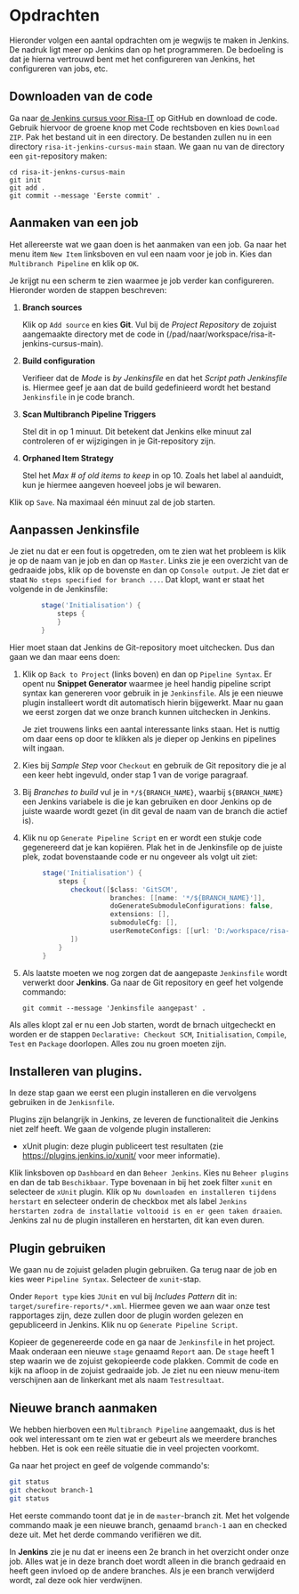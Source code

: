 # Opdrachten

Hieronder volgen een aantal opdrachten om je wegwijs te maken in Jenkins. De nadruk ligt meer op Jenkins dan op het programmeren. De bedoeling is dat je hierna vertrouwd bent met het configureren van Jenkins, het configureren van jobs, etc.

## Downloaden van de code

Ga naar [de Jenkins cursus voor Risa-IT](https://github.com/prinsj/risa-it-jenkins-cursus) op GitHub en download de code. Gebruik hiervoor de groene knop met Code rechtsboven en kies `Download ZIP`. Pak het bestand uit in een directory. De bestanden zullen nu in een directory `risa-it-jenkins-cursus-main` staan. We gaan nu van de directory een `git`-repository maken:

```
cd risa-it-jenkns-cursus-main
git init
git add .
git commit --message 'Eerste commit' .
```

## Aanmaken van een job

Het allereerste wat we gaan doen is het aanmaken van een job. Ga naar het menu item `New Item` linksboven en vul een naam voor je job in. Kies dan `Multibranch Pipeline` en klik op `OK`.

Je krijgt nu een scherm te zien waarmee je job verder kan configureren. Hieronder worden de stappen beschreven:

1. **Branch sources**

   Klik op `Add source` en kies **Git**. Vul bij de _Project Repository_ de zojuist aangemaakte directory met de code in (/pad/naar/workspace/risa-it-jenkins-cursus-main).

2. **Build configuration**
   
   Verifieer dat de _Mode_ is *by Jenkinsfile* en dat het _Script path_ *Jenkinsfile* is. Hiermee geef je aan dat de build gedefinieerd wordt het bestand `Jenkinsfile` in je code branch.
   
3. **Scan Multibranch Pipeline Triggers**
   
   Stel dit in op 1 minuut. Dit betekent dat Jenkins elke minuut zal controleren of er wijzigingen in je Git-repository zijn.
   
2. **Orphaned Item Strategy**

   Stel het _Max # of old items to keep_ in op 10. Zoals het label al aanduidt, kun je hiermee aangeven hoeveel jobs je wil bewaren.

Klik op `Save`. Na maximaal één minuut zal de job starten.

## Aanpassen Jenkinsfile

Je ziet nu dat er een fout is opgetreden, om te zien wat het probleem is klik je op de naam van je job en dan op `Master`. Links zie je een overzicht van de gedraaide jobs, klik op de bovenste en dan op `Console output`. Je ziet dat er staat `No steps specified for branch ...`. Dat klopt, want er staat het volgende in de Jenkinsfile:

```groovy
        stage('Initialisation') {
            steps {
            }
        }
```

Hier moet staan dat Jenkins de Git-repository moet uitchecken. Dus dan gaan we dan maar eens doen:

1. Klik op `Back to Project` (links boven) en dan op `Pipeline Syntax`. Er opent nu **Snippet Generator** waarmee je heel handig pipeline script syntax kan genereren voor gebruik in je `Jenkinsfile`. Als je een nieuwe plugin installeert wordt dit automatisch hierin bijgewerkt. Maar nu gaan we eerst zorgen dat we onze branch kunnen uitchecken in Jenkins.

   Je ziet trouwens links een aantal interessante links staan. Het is nuttig om daar eens op door te klikken als je dieper op Jenkins en pipelines wilt ingaan.

2. Kies bij _Sample Step_ voor `Checkout` en gebruik de Git repository die je al een keer hebt ingevuld, onder stap 1 van de vorige paragraaf.
3. Bij _Branches to build_ vul je in `*/${BRANCH_NAME}`, waarbij `${BRANCH_NAME}` een Jenkins variabele is die je kan gebruiken en door Jenkins op de juiste waarde wordt gezet (in dit geval de naam van de branch die actief is).
4. Klik nu op `Generate Pipeline Script` en er wordt een stukje code gegenereerd dat je kan kopiëren. Plak het in de Jenkinsfile op de juiste plek, zodat bovenstaande code er nu ongeveer als volgt uit ziet:

   ```groovy
        stage('Initialisation') {
            steps {
               checkout([$class: 'GitSCM', 
                         branches: [[name: '*/${BRANCH_NAME}']], 
                         doGenerateSubmoduleConfigurations: false, 
                         extensions: [], 
                         submoduleCfg: [], 
                         userRemoteConfigs: [[url: 'D:/workspace/risa-it-jenkins-cursus-main']]
               ])
            }
        }
   ```

5. Als laatste moeten we nog zorgen dat de aangepaste `Jenkinsfile` wordt verwerkt door **Jenkins**. Ga naar de Git repository en geef het volgende commando:

   ```
   git commit --message 'Jenkinsfile aangepast' .
   ```
 
Als alles klopt zal er nu een Job starten, wordt de brnach uitgecheckt en worden er de stappen `Declarative: Checkout SCM`, `Initialisation`,  `Compile`, `Test` en `Package` doorlopen. Alles zou nu groen moeten zijn.

## Installeren van plugins.

In deze stap gaan we eerst een plugin installeren en die vervolgens gebruiken in de `Jenkisnfile`.

Plugins zijn belangrijk in Jenkins, ze leveren de functionaliteit die Jenkins niet zelf heeft. We gaan de volgende plugin installeren:

- xUnit plugin: deze plugin publiceert test resultaten (zie https://plugins.jenkins.io/xunit/ voor meer informatie).

Klik linksboven op `Dashboard` en dan `Beheer Jenkins`. Kies nu `Beheer plugins` en dan de tab `Beschikbaar`. Type bovenaan in bij het zoek filter `xunit` en selecteer de `xUnit` plugin. Klik op `Nu downloaden en installeren tijdens herstart` en selecteer onderin de checkbox met als label `Jenkins herstarten zodra de installatie voltooid is en er geen taken draaien`. Jenkins zal nu de plugin installeren en herstarten, dit kan even duren.

## Plugin gebruiken

We gaan nu de zojuist geladen plugin gebruiken. Ga terug naar de job en kies weer `Pipeline Syntax`. Selecteer de `xunit`-stap.

Onder `Report type` kies `JUnit` en vul bij _Includes Pattern_ dit in: `target/surefire-reports/*.xml`. Hiermee geven we aan waar onze test rapportages zijn, deze zullen door de plugin worden gelezen en gepubliceerd in Jenkins. Klik nu op `Generate Pipeline Script`.

Kopieer de gegenereerde code en ga naar de `Jenkinsfile` in het project. Maak onderaan een nieuwe `stage` genaamd `Report` aan. De `stage` heeft 1 step waarin we de zojuist gekopieerde code plakken. Commit de code en kijk na afloop in de zojuist gedraaide job. Je ziet nu een nieuw menu-item verschijnen aan de linkerkant met als naam `Testresultaat`.

## Nieuwe branch aanmaken

We hebben hierboven een `Multibranch Pipeline` aangemaakt, dus is het ook wel interessant om te zien wat er gebeurt als we meerdere branches hebben. Het is ook een reële situatie die in veel projecten voorkomt.

Ga naar het project en geef de volgende commando's:

```bash
git status
git checkout branch-1
git status
```

Het eerste commando toont dat je in de `master`-branch zit. Met het volgende commando maak je een nieuwe branch, genaamd `branch-1` aan en checked deze uit. Met het derde commando verifiëren we dit.

In **Jenkins** zie je nu dat er ineens een 2e branch in het overzicht onder onze job. Alles wat je in deze branch doet wordt alleen in die branch gedraaid en heeft geen invloed op de andere branches. Als je een branch verwijderd wordt, zal deze ook hier verdwijnen. 
